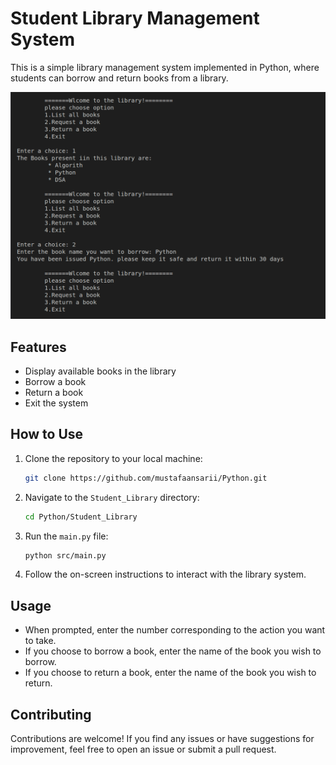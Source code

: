 
# Student Library Management System

This is a simple library management system implemented in Python, where students can borrow and return books from a library.

![Student Library Management System](/Student_Library/assets/libraries.png)

## Features

- Display available books in the library
- Borrow a book
- Return a book
- Exit the system

## How to Use

1. Clone the repository to your local machine:

   ```bash
   git clone https://github.com/mustafaansarii/Python.git
   ```

2. Navigate to the `Student_Library` directory:

   ```bash
   cd Python/Student_Library
   ```

3. Run the `main.py` file:

   ```bash
   python src/main.py
   ```

4. Follow the on-screen instructions to interact with the library system.

## Usage

- When prompted, enter the number corresponding to the action you want to take.
- If you choose to borrow a book, enter the name of the book you wish to borrow.
- If you choose to return a book, enter the name of the book you wish to return.

## Contributing

Contributions are welcome! If you find any issues or have suggestions for improvement, feel free to open an issue or submit a pull request.
